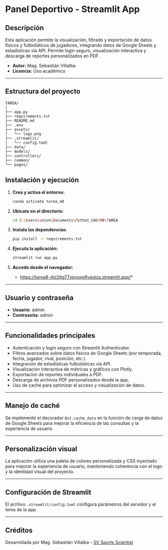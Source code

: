 # Panel Deportivo - Streamlit App

## Descripción

Esta aplicación permite la visualización, filtrado y exportación de datos físicos y futbolísticos de jugadores, integrando datos de Google Sheets y estadísticas vía API. Permite login seguro, visualización interactiva y descarga de reportes personalizados en PDF.

- **Autor:** Mag. Sebastián Villalba
- **Licencia:** Uso académico

---

## Estructura del proyecto

```plaintext
TAREA/
│
├── app.py
├── requirements.txt
├── README.md
├── .env
├── assets/
│   └── logo.png
├── .streamlit/
│   └── config.toml
├── data/
├── models/
├── controllers/
├── common/
└── pages/
```


## Instalación y ejecución

1. **Crea y activa el entorno:**
    ```bash
    conda activate tarea_m8
    ```

2. **Ubícate en el directorio:**
    ```bash
    cd C:\Users\union\Documents\Python_CAU\M8\TAREA
    ```

3. **Instala las dependencias:**
    ```bash
    pip install -r requirements.txt
    ```

4. **Ejecuta la aplicación:**
    ```bash
    streamlit run app.py
    ```

5. **Accede desde el navegador:**
    - https://tarea8-djz2ttg77xpypxg9veqjza.streamlit.app/*

---

## Usuario y contraseña

- **Usuario:** admin
- **Contraseña:** admin

---

## Funcionalidades principales

- Autenticación y login seguro con Streamlit Authenticator.
- Filtros avanzados sobre datos físicos de Google Sheets (por temporada, fecha, jugador, rival, posición, etc.).
- Integración de estadísticas futbolísticas vía API.
- Visualización interactiva de métricas y gráficos con Plotly.
- Exportación de reportes individuales a PDF.
- Descarga de archivos PDF personalizados desde la app.
- Uso de caché para optimizar el acceso y visualización de datos.

---

## Manejo de caché

Se implementó el decorador `@st.cache_data` en la función de carga de datos de Google Sheets para mejorar la eficiencia de las consultas y la experiencia de usuario.

---

## Personalización visual

La aplicación utiliza una paleta de colores personalizada y CSS inyectado para mejorar la experiencia de usuario, manteniendo coherencia con el logo y la identidad visual del proyecto.

---

## Configuración de Streamlit

El archivo `.streamlit/config.toml` configura parámetros del servidor y el tema de la app.

---

## Créditos

Desarrollada por Mag. Sebastián Villalba – [SV Sports Scientist](mailto:svsports.scientist@gmail.com)


